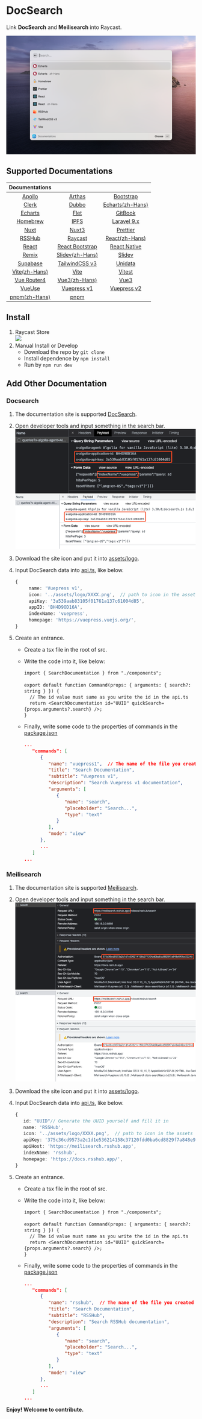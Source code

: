 # DocSearch

Link **DocSearch** and **Meilisearch** into Raycast.

![interface](./metadata/docsearch-1.png)

## Supported Documentations

|                   Documentations                    |                                                       |                                                              |
| :-------------------------------------------------: | :---------------------------------------------------: | :----------------------------------------------------------: |
|    [Apollo](https://www.apollographql.com/docs)     |         [Arthas](https://arthas.aliyun.com/)          |            [Bootstrap](https://getbootstrap.com/)            |
|             [Clerk](https://clerk.dev)              |          [Dubbo](https://dubbo.apache.org/)           | [Echarts(zh-Hans)](https://echarts.apache.org/zh/index.html) |
| [Echarts](https://echarts.apache.org/en/index.html) |               [Flet](https://flet.dev/)               |             [GitBook](https://docs.gitbook.com/)             |
|            [Homebrew](https://brew.sh/)             |            [IPFS](https://docs.ipfs.tech/)            |             [Laravel 9.x](https://laravel.com/)              |
|             [Nuxt](https://nuxtjs.org/)             |            [Nuxt3](https://v3.nuxtjs.org/)            |               [Prettier](https://prettier.io/)               |
|         [RSSHub](https://docs.rsshub.app/)          |      [Raycast](https://developers.raycast.com/)       |        [React(zh-Hans)](https://zh-hans.reactjs.org/)        |
|            [React](https://reactjs.org/)            | [React Bootstrap](https://react-bootstrap.github.io/) |           [React Native](https://reactnative.dev/)           |
|             [Remix](https://remix.run/)             |        [Slidev(zh-Hans)](https://cn.sli.dev/)         |                  [Slidev](https://sli.dev/)                  |
|        [Supabase](https://supabase.com/docs)        |      [TailwindCSS v3](https://tailwindcss.com/)       |               [Unidata](https://unidata.app/)                |
|       [Vite(zh-Hans)](https://cn.vitejs.dev/)       |              [Vite](https://vitejs.dev/)              |                [Vitest](https://vitest.dev/)                 |
|      [Vue Router4](https://router.vuejs.org/)       |          [Vue3(zh-Hans)](https://vuejs.org/)          |                  [Vue3](https://vuejs.org/)                  |
|            [VueUse](https://vueuse.org/)            |      [Vuepress v1](https://vuepress.vuejs.org/)       |        [Vuepress v2](https://v2.vuepress.vuejs.org/)         |
|         [pnpm(zh-Hans)](https://pnpm.io/zh)         |              [pnpm](https://pnpm.io/zh)               |

## Install

1. Raycast Store  
   <a title="Install DocSearch Raycast Extension" href="https://www.raycast.com/Fatpandac/docsearch#install">
   <img height="64" style="height: 64px" src="https://assets.raycast.com/Fatpandac/docsearch/install_button@2x.png">
   </a>
2. Manual Install or Develop
   - Download the repo by `git clone`
   - Install dependence by `npm install`
   - Run by `npm run dev`

## Add Other Documentation

### Docsearch

1. The documentation site is supported [DocSearch](https://docsearch.camunda.com/).
2. Open developer tools and input something in the search bar.
   ![developer_tools](./assets/developer_tools_DocSearch_dark.png#gh-dark-mode-only)
   ![developer_tools](./assets/developer_tools_DocSearch_light.png#gh-light-mode-only)
3. Download the site icon and put it into [assets/logo](assets/logo).
4. Input DocSearch data into [api.ts](/src/data/api.ts), like below.
   ```ts
   {
        name: 'Vuepress v1',
        icon: '../assets/logo/XXXX.png',  // path to icon in the assets folder
        apiKey: '3a539aab83105f01761a137c61004d85',
        appID: 'BH4D9OD16A',
        indexName: 'vuepress',
        homepage: 'https://vuepress.vuejs.org/',
   }
   ```
5. Create an entrance.

   - Create a tsx file in the root of src.
   - Write the code into it, like below:

     ```tsx
     import { SearchDocumentation } from "./components";

     export default function Command(props: { arguments: { search?: string } }) {
       // The id value must same as you write the id in the api.ts
       return <SearchDocumentation id="UUID" quickSearch={props.arguments?.search} />;
     }
     ```

   - Finally, write some code to the properties of commands in the [package.json](/package.json)
     ```json
     ...
        "commands": [
           {
              "name": "vuepress1",  // The name of the file you created
              "title": "Search Documentation",
              "subtitle": "Vuepress v1",
              "description": "Search Vuepress v1 documentation",
              "arguments": [
                 {
                    "name": "search",
                    "placeholder": "Search...",
                    "type": "text"
                 }
              ],
              "mode": "view"
           },
           ...
        ]
     ...
     ```

### Meilisearch

1. The documentation site is supported [Meilisearch](https://www.meilisearch.com/).
2. Open developer tools and input something in the search bar.
   ![developer_tools](./assets/developer_tools_Meilisearch_dark.png#gh-dark-mode-only)
   ![developer_tools](./assets/developer_tools_Meilisearch_light.png#gh-light-mode-only)
3. Download the site icon and put it into [assets/logo](assets/logo).
4. Input DocSearch data into [api.ts](/src/data/api.ts), like below.
   ```ts
   {
      id: "UUID"// Generate the UUID yourself and fill it in
      name: 'RSSHub',
      icon: '../assets/logo/XXXX.png',  // path to icon in the assets folder
      apiKey: '375c36cd9573a2c1d1e536214158c37120fdd0ba6cd8829f7a848e940cc22245',
      apiHost: 'https://meilisearch.rsshub.app',
      indexName: 'rsshub',
      homepage: 'https://docs.rsshub.app/',
   }
   ```
5. Create an entrance.

   - Create a tsx file in the root of src.
   - Write the code into it, like below:

     ```tsx
     import { SearchDocumentation } from "./components";

     export default function Command(props: { arguments: { search?: string } }) {
       // The id value must same as you write the id in the api.ts
       return <SearchDocumentation id="UUID" quickSearch={props.arguments?.search} />;
     }
     ```

   - Finally, write some code to the properties of commands in the [package.json](/package.json)
     ```json
     ...
        "commands": [
           {
              "name": "rsshub",  // The name of the file you created
              "title": "Search Documentation",
              "subtitle": "RSSHub",
              "description": "Search RSSHub documentation",
              "arguments": [
                 {
                    "name": "search",
                    "placeholder": "Search...",
                    "type": "text"
                 }
              ],
              "mode": "view"
           },
           ...
        ]
     ...
     ```

**Enjoy! Welcome to contribute.**
